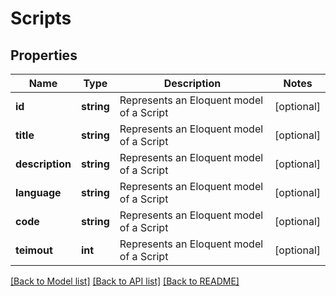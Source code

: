 # Scripts

## Properties
Name | Type | Description | Notes
------------ | ------------- | ------------- | -------------
**id** | **string** | Represents an Eloquent model of a Script | [optional] 
**title** | **string** | Represents an Eloquent model of a Script | [optional] 
**description** | **string** | Represents an Eloquent model of a Script | [optional] 
**language** | **string** | Represents an Eloquent model of a Script | [optional] 
**code** | **string** | Represents an Eloquent model of a Script | [optional] 
**teimout** | **int** | Represents an Eloquent model of a Script | [optional] 

[[Back to Model list]](../README.md#documentation-for-models) [[Back to API list]](../README.md#documentation-for-api-endpoints) [[Back to README]](../README.md)


